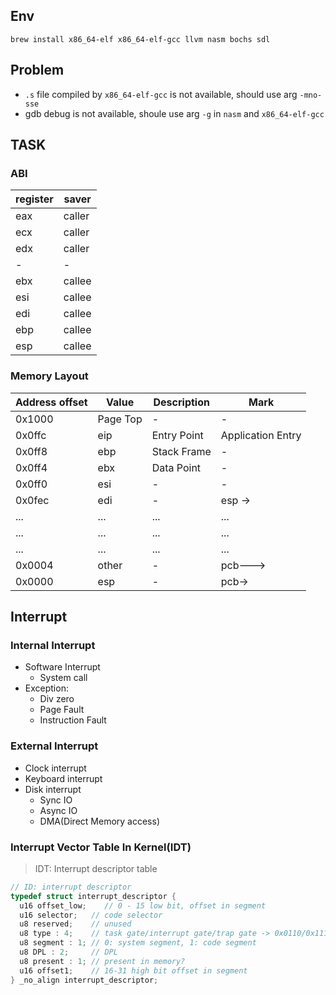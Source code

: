 ## Env
```shell
brew install x86_64-elf x86_64-elf-gcc llvm nasm bochs sdl
```

## Problem
- `.s` file compiled by `x86_64-elf-gcc` is not available, should use arg `-mno-sse`
- gdb debug is not available, shoule use arg `-g` in `nasm` and `x86_64-elf-gcc`


## TASK
### ABI
| register | saver  |
| -------- | ------ |
| eax      | caller |
| ecx      | caller |
| edx      | caller |
| -        | -      |
| ebx      | callee |
| esi      | callee |
| edi      | callee |
| ebp      | callee |
| esp      | callee |
### Memory Layout
| Address offset | Value    | Description | Mark              |
| -------------- | -------- | ----------- | ----------------- |
| 0x1000         | Page Top | -           | -                 |
| 0x0ffc         | eip      | Entry Point | Application Entry |
| 0x0ff8         | ebp      | Stack Frame | -                 |
| 0x0ff4         | ebx      | Data Point  | -                 |
| 0x0ff0         | esi      | -           | -                 |
| 0x0fec         | edi      | -           | esp ->            |
| ...            | ...      | ...         | ...               |
| ...            | ...      | ...         | ...               |
| ...            | ...      | ...         | ...               |
| 0x0004         | other    | -           | pcb--->           |
| 0x0000         | esp      | -           | pcb->             |

## Interrupt
### Internal Interrupt
- Software Interrupt
  - System call
- Exception:
  - Div zero
  - Page Fault
  - Instruction Fault

### External Interrupt
- Clock interrupt
- Keyboard interrupt
- Disk interrupt
  - Sync IO
  - Async IO
  - DMA(Direct Memory access)
  
### Interrupt Vector Table In Kernel(IDT)
> IDT: Interrupt descriptor table
```cpp
// ID: interrupt descriptor
typedef struct interrupt_descriptor {
  u16 offset_low;    // 0 - 15 low bit, offset in segment
  u16 selector;   // code selector
  u8 reserved;    // unused
  u8 type : 4;    // task gate/interrupt gate/trap gate -> 0x0110/0x1110/...
  u8 segment : 1; // 0: system segment, 1: code segment
  u8 DPL : 2;     // DPL
  u8 present : 1; // present in memory?
  u16 offset1;    // 16-31 high bit offset in segment
} _no_align interrupt_descriptor;
```
